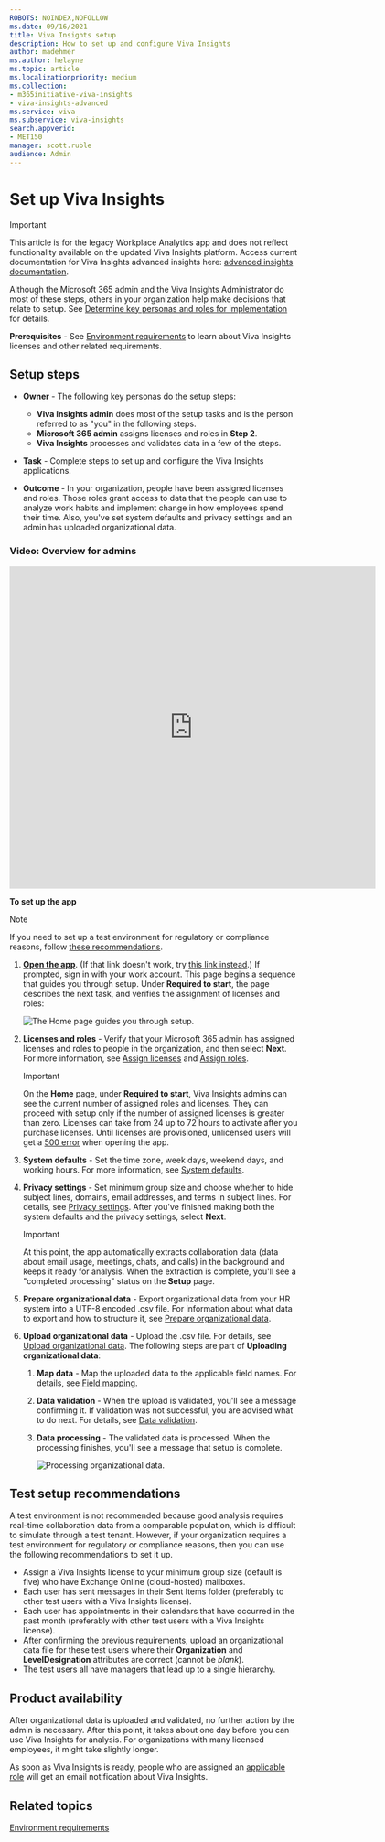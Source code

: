 ```yaml
---
ROBOTS: NOINDEX,NOFOLLOW
ms.date: 09/16/2021
title: Viva Insights setup
description: How to set up and configure Viva Insights
author: madehmer
ms.author: helayne
ms.topic: article
ms.localizationpriority: medium 
ms.collection: 
- m365initiative-viva-insights 
- viva-insights-advanced
ms.service: viva 
ms.subservice: viva-insights 
search.appverid: 
- MET150 
manager: scott.ruble
audience: Admin
---
```


# Set up Viva Insights

>[!Important]
>This article is for the legacy Workplace Analytics app and does not reflect functionality available on the updated Viva Insights platform. Access current documentation for Viva Insights advanced insights here: [advanced insights documentation](../advanced/introduction-to-advanced-insights.md).

Although the Microsoft 365 admin and the Viva Insights Administrator do most of these steps, others in your organization help make decisions that relate to setup. See [Determine key personas and roles for implementation](Determine-key-personas.md) for details.

**Prerequisites** - See [Environment requirements](/viva/insights/setup/environment-requirements?toc=/viva/insights/use/toc.json&bc=/viva/insights/breadcrumb/toc.json) to learn about Viva Insights licenses and other related requirements.

## Setup steps

* **Owner** - The following key personas do the setup steps:

  * **Viva Insights admin** does most of the setup tasks and is the person referred to as "you" in the following steps.
  * **Microsoft 365 admin** assigns licenses and roles in **Step 2**.  
  * **Viva Insights** processes and validates data in a few of the steps.

* **Task** - Complete steps to set up and configure the Viva Insights applications.  
* **Outcome** - In your organization, people have been assigned licenses and roles. Those roles grant access to data that the people can use to analyze work habits and implement change in how employees spend their time. Also, you've set system defaults and privacy settings and an admin has uploaded organizational data.
<!-- IN THIS VIDEO, MUST FIX A) EARLY SCREENSHOT THAT SHOWS EXPLORE PAGE AND B) END SEQUENCE THAT NO LONGER MATCHES CURRENT FRE. -->
### Video: Overview for admins

<iframe width="640" height="564" src="https://player.vimeo.com/video/282873274" frameborder="0" ></iframe>

**To set up the app**

>[!Note]
>If you need to set up a test environment for regulatory or compliance reasons, follow [these recommendations](#test-setup-recommendations).

1. **[Open the app](https://workplaceanalytics.office.com)**. (If that link doesn't work, try [this link instead](https://workplaceanalytics-eu.office.com/).) If prompted, sign in with your work account. This page begins a sequence that guides you through setup. Under **Required to start**, the page describes the next task, and verifies the assignment of licenses and roles:

      ![The Home page guides you through setup.](../images/wpa/setup/analyst-setup.png)
  
2. **Licenses and roles** - Verify that your Microsoft 365 admin has assigned licenses and roles to people in the organization, and then select **Next**. For more information, see [Assign licenses](/viva/insights/setup/assign-licenses-to-population?toc=/viva/insights/use/toc.json&bc=/viva/insights/breadcrumb/toc.json) and [Assign roles](/viva/insights/setup/assign-roles-to-wpa-admins?toc=/viva/insights/use/toc.json&bc=/viva/insights/breadcrumb/toc.json).

   >[!Important]
   >On the **Home** page, under **Required to start**, Viva Insights admins can see the current number of assigned roles and licenses. They can proceed with setup only if the number of assigned licenses is greater than zero. Licenses can take from 24 up to 72 hours to activate after you purchase licenses. Until licenses are provisioned, unlicensed users will  get a [500 error](../Tutorials/wpa-tool-500-error.md) when opening the app.

3. **System defaults** - Set the time zone, week days, weekend days, and working hours. For more information, see [System defaults](/viva/insights/Use/system-defaults?toc=/viva/insights/use/toc.json&bc=/viva/insights/breadcrumb/toc.json).

4. **Privacy settings** - Set minimum group size and choose whether to hide subject lines, domains, email addresses, and terms in subject lines. For details, see [Privacy settings](/viva/insights/Use/privacy-settings?toc=/viva/insights/use/toc.json&bc=/viva/insights/breadcrumb/toc.json). After you've finished making both the system defaults and the privacy settings, select **Next**.

   >[!Important]
   >At this point, the app automatically extracts collaboration data (data about email usage, meetings, chats, and calls) in the background and keeps it ready for analysis. When the extraction is complete, you'll see a "completed processing" status on the **Setup** page.

5. **Prepare organizational data** - Export organizational data from your HR system into a UTF-8 encoded .csv file. For information about what data to export and how to structure it, see [Prepare organizational data](Prepare-organizational-data.md).

6. **Upload organizational data** - Upload the .csv file. For details, see [Upload organizational data](/viva/insights/setup/upload-organizational-data-1st?toc=/viva/insights/use/toc.json&bc=/viva/insights/breadcrumb/toc.json). The following steps are part of **Uploading organizational data**:

   1. **Map data** - Map the uploaded data to the applicable field names. For details, see [Field mapping](/viva/insights/setup/upload-organizational-data-1st?toc=/viva/insights/use/toc.json&bc=/viva/insights/breadcrumb/toc.json#field-mapping).

   2. **Data validation** - When the upload is validated, you'll see a message confirming it. If validation was not successful, you are advised what to do next. For details, see [Data validation](/viva/insights/setup/upload-organizational-data-1st?toc=/viva/insights/use/toc.json&bc=/viva/insights/breadcrumb/toc.json#data-validation).

   3. **Data processing** - The validated data is processed. When the processing finishes, you'll see a message that setup is complete.

      ![Processing organizational data.](../images/wpa/setup/onboarding-validation-success.png)

## Test setup recommendations

A test environment is not recommended because good analysis requires real-time collaboration data from a comparable population, which is difficult to simulate through a test tenant. However, if your organization requires a test environment for regulatory or compliance reasons, then you can use the following recommendations to set it up.

* Assign a Viva Insights license to your minimum group size (default is five) who have Exchange Online (cloud-hosted) mailboxes.
* Each user has sent messages in their Sent Items folder (preferably to other test users with a Viva Insights license).
* Each user has appointments in their calendars that have occurred in the past month (preferably with other test users with a Viva Insights license).
* After confirming the previous requirements, upload an organizational data file for these test users where their **Organization** and **LevelDesignation** attributes are correct (cannot be *blank*).
* The test users all have managers that lead up to a single hierarchy.

## Product availability

After organizational data is uploaded and validated, no further action by the admin is necessary. After this point, it takes about one day before you can use Viva Insights for analysis. For organizations with many licensed employees, it might take slightly longer.

As soon as Viva Insights is ready, people who are assigned an [applicable  role](/viva/insights/use/user-roles?toc=/viva/insights/use/toc.json&bc=/viva/insights/breadcrumb/toc.json#role-descriptions-and-access-levels) will get an email notification about Viva Insights.

## Related topics

[Environment requirements](/viva/insights/setup/environment-requirements?toc=/viva/insights/use/toc.json&bc=/viva/insights/breadcrumb/toc.json)


